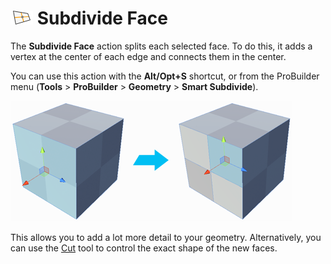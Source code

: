 # ![Subdivide Face icon](images/icons/Face_Subdivide.png) Subdivide Face

The __Subdivide Face__ action splits each selected face. To do this, it adds a vertex at the center of each edge and connects them in the center.

You can use this action with the **Alt/Opt+S** shortcut, or from the ProBuilder menu (**Tools** > **ProBuilder** > **Geometry** > **Smart Subdivide**).

![Split side of cube into 4 squares](images/SubdivideFace_Example.png)

This allows you to add a lot more detail to your geometry. Alternatively, you can use the [Cut](cut-tool.md) tool to control the exact shape of the new faces.
